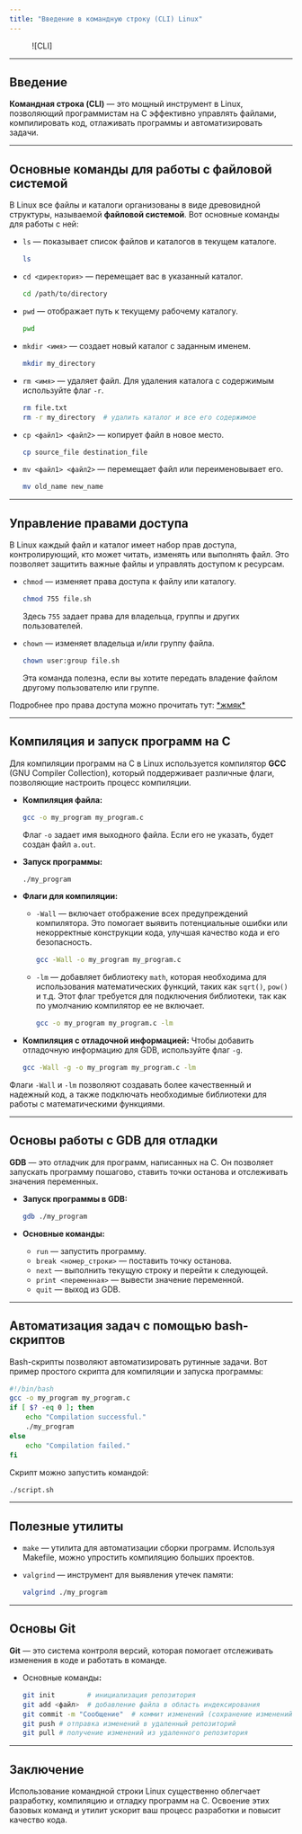 ```yaml
---
title: "Введение в командную строку (CLI) Linux"
---
```


<figure markdown="span">
  ![CLI]
</figure>

***

## Введение

**Командная строка (CLI)** — это мощный инструмент в Linux, позволяющий программистам на C эффективно управлять файлами, компилировать код, отлаживать программы и автоматизировать задачи.

***

## Основные команды для работы с файловой системой

В Linux все файлы и каталоги организованы в виде древовидной структуры, называемой **файловой системой**. Вот основные команды для работы с ней:

*   `ls` — показывает список файлов и каталогов в текущем каталоге.

    ```bash
    ls
    ```
*   `cd <директория>` — перемещает вас в указанный каталог.

    ```bash
    cd /path/to/directory
    ```
*   `pwd` — отображает путь к текущему рабочему каталогу.

    ```bash
    pwd
    ```
*   `mkdir <имя>` — создает новый каталог с заданным именем.

    ```bash
    mkdir my_directory
    ```
*   `rm <имя>` — удаляет файл. Для удаления каталога с содержимым используйте флаг `-r`.

    ```bash
    rm file.txt
    rm -r my_directory  # удалить каталог и все его содержимое
    ```
*   `cp <файл1> <файл2>` — копирует файл в новое место.

    ```bash
    cp source_file destination_file
    ```
*   `mv <файл1> <файл2>` — перемещает файл или переименовывает его.

    ```bash
    mv old_name new_name
    ```

***

## Управление правами доступа

В Linux каждый файл и каталог имеет набор прав доступа, контролирующий, кто может читать, изменять или выполнять файл. Это позволяет защитить важные файлы и управлять доступом к ресурсам.

*   `chmod` — изменяет права доступа к файлу или каталогу.

    ```bash
    chmod 755 file.sh
    ```

    Здесь `755` задает права для владельца, группы и других пользователей.
*   `chown` — изменяет владельца и/или группу файла.

    ```bash
    chown user:group file.sh
    ```

    Эта команда полезна, если вы хотите передать владение файлом другому пользователю или группе.

Подробнее про права доступа можно прочитать тут: [\*жмяк\*](chmod.md)

***

## Компиляция и запуск программ на C

Для компиляции программ на C в Linux используется компилятор **GCC** (GNU Compiler Collection), который поддерживает различные флаги, позволяющие настроить процесс компиляции.

*   **Компиляция файла:**

    ```bash
    gcc -o my_program my_program.c
    ```

    Флаг `-o` задает имя выходного файла. Если его не указать, будет создан файл `a.out`.
*   **Запуск программы:**

    ```bash
    ./my_program
    ```
* **Флаги для компиляции:**
  *   `-Wall` — включает отображение всех предупреждений компилятора. Это помогает выявить потенциальные ошибки или некорректные конструкции кода, улучшая качество кода и его безопасность.

      ```bash
      gcc -Wall -o my_program my_program.c
      ```
  *   `-lm` — добавляет библиотеку `math`, которая необходима для использования математических функций, таких как `sqrt()`, `pow()` и т.д. Этот флаг требуется для подключения библиотеки, так как по умолчанию компилятор ее не включает.

      ```bash
      gcc -o my_program my_program.c -lm
      ```
*   **Компиляция с отладочной информацией:** Чтобы добавить отладочную информацию для GDB, используйте флаг `-g`.

    ```bash
    gcc -Wall -g -o my_program my_program.c -lm
    ```

Флаги `-Wall` и `-lm` позволяют создавать более качественный и надежный код, а также подключать необходимые библиотеки для работы с математическими функциями.

***

## Основы работы с GDB для отладки

**GDB** — это отладчик для программ, написанных на C. Он позволяет запускать программу пошагово, ставить точки останова и отслеживать значения переменных.

*   **Запуск программы в GDB:**

    ```bash
    gdb ./my_program
    ```
* **Основные команды:**
  * `run` — запустить программу.
  * `break <номер_строки>` — поставить точку останова.
  * `next` — выполнить текущую строку и перейти к следующей.
  * `print <переменная>` — вывести значение переменной.
  * `quit` — выход из GDB.

***

## Автоматизация задач с помощью bash-скриптов

Bash-скрипты позволяют автоматизировать рутинные задачи. Вот пример простого скрипта для компиляции и запуска программы:

```bash
#!/bin/bash
gcc -o my_program my_program.c
if [ $? -eq 0 ]; then
    echo "Compilation successful."
    ./my_program
else
    echo "Compilation failed."
fi
```

Скрипт можно запустить командой:

```bash
./script.sh
```

***

## Полезные утилиты

* `make` — утилита для автоматизации сборки программ. Используя Makefile, можно упростить компиляцию больших проектов.
*   `valgrind` — инструмент для выявления утечек памяти:

    ```bash
    valgrind ./my_program
    ```

***

## Основы Git

**Git** — это система контроля версий, которая помогает отслеживать изменения в коде и работать в команде.

*   Основные команд&#x44B;**:**

    ```bash
    git init        # инициализация репозитория
    git add <файл>  # добавление файла в область индексирования
    git commit -m "Сообщение"  # коммит изменений (сохранение изменений с сообщением)
    git push # отправка изменений в удаленный репозиторий
    git pull # получение изменений из удаленного репозитория
    ```

***

## Заключение

Использование командной строки Linux существенно облегчает разработку, компиляцию и отладку программ на C. Освоение этих базовых команд и утилит ускорит ваш процесс разработки и повысит качество кода.

[CLI]: ../assets/images/Screenshot_20241027_152816.png
